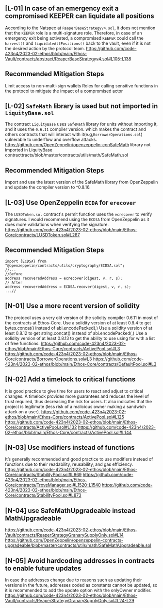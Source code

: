## [L-01] In case of an emergency exit a compromised KEEPER can liquidate all positions
According to the Natspec at `ReaperBaseStrategyv4.sol`, it does not mention that the `KEEPER` role is a multi-signature role. Therefore, in case of an emergency exit being activated, a compromised `KEEPER` could call the `harvest()` and `liquidateAllPositions()` back to the vault, even if it is not the desired action by the protocol team.
https://github.com/code-423n4/2023-02-ethos/blob/main/Ethos-Vault/contracts/abstract/ReaperBaseStrategyv4.sol#L105-L138
## Recommended Mitigation Steps
Limit access to non-multi-sign wallets Roles for calling sensitive functions in the protocol to mitigate the impact of a compromised actor

## [L-02] `SafeMath` library is used but not imported in `LiquityBase.sol`
The contract `LiquityBase` uses `SafeMath` library for units without importing it, and it uses the `0.6.11` compiler version. which makes the contract and others contracts that will interact with it(e.g,`BorrowerOperations.sol`) vulnerable to underflow and overflow attacks.
https://github.com/OpenZeppelin/openzeppelin-conSafeMath library not imported in LiquityBase contracttracts/blob/master/contracts/utils/math/SafeMath.sol
## Recommended Mitigation Steps
Import and use the latest version of the SafeMath library from OpenZeppelin and update the compiler version to ^0.8.16.

## [L-03] Use OpenZeppelin `ECDA` for `erecover`
The `LUSDToken.sol` contract's permit function uses the `ecrecover` to verify signatures. I would recommend using the `ECDSA` from OpenZeppelin as it does more validations when verifying the signature.
https://github.com/code-423n4/2023-02-ethos/blob/main/Ethos-Core/contracts/LUSDToken.sol#L287
## Recommended Mitigation Steps
```
import {ECDSA} from "@openzeppelin/contracts/utils/cryptography/ECDSA.sol";
//...
//Before
address recoveredAddress = ecrecover(digest, v, r, s);
// After
address recoveredAddress = ECDSA.recover(digest, v, r, s);
...//
```

## [N-01] Use a more recent version of solidity
The protocol uses a very old version of the solidity compiler 0.6.11 in most of the contracts at Ethos-Core. Use a solidity version of at least 0.8.4 to get bytes.concat() instead of abi.encodePacked(,) Use a solidity version of at least 0.8.12 to get string.concat() instead of abi.encodePacked(,) Use a solidity version of at least 0.8.13 to get the ability to use using for with a list of free functions.
https://github.com/code-423n4/2023-02-ethos/blob/main/Ethos-Core/contracts/ActivePool.sol#L3
https://github.com/code-423n4/2023-02-ethos/blob/main/Ethos-Core/contracts/BorrowerOperations.sol#L3
https://github.com/code-423n4/2023-02-ethos/blob/main/Ethos-Core/contracts/DefaultPool.sol#L3

## [N-02] Add a timelock to critical functions
It is good practice to give time for users to react and adjust to critical changes. A timelock provides more guarantees and reduces the level of trust required, thus decreasing the risk for users. It also indicates that the project is legitimate (less risk of a malicious owner making a sandwich attack on a user).
https://github.com/code-423n4/2023-02-ethos/blob/main/Ethos-Core/contracts/ActivePool.sol#L125
https://github.com/code-423n4/2023-02-ethos/blob/main/Ethos-Core/contracts/ActivePool.sol#L132
https://github.com/code-423n4/2023-02-ethos/blob/main/Ethos-Core/contracts/ActivePool.sol#L144
 
## [N-03] Use modifiers instead of functions
It’s generally recommended and good practice to use modifiers instead of functions due to their readability, reusability, and gas efficiency.
https://github.com/code-423n4/2023-02-ethos/blob/main/Ethos-Core/contracts/StabilityPool.sol#L869
https://github.com/code-423n4/2023-02-ethos/blob/main/Ethos-Core/contracts/TroveManager.sol#L1520-L1540
https://github.com/code-423n4/2023-02-ethos/blob/main/Ethos-Core/contracts/StabilityPool.sol#L873

## [N-04] use SafeMathUpgradeable instead MathUpgradeable
https://github.com/code-423n4/2023-02-ethos/blob/main/Ethos-Vault/contracts/ReaperStrategyGranarySupplyOnly.sol#L14
https://github.com/OpenZeppelin/openzeppelin-contracts-upgradeable/blob/master/contracts/utils/math/SafeMathUpgradeable.sol

## [N-05] Avoid hardcoding addresses in contracts to enable future updates
In case the addresses change due to reasons such as updating their versions in the future, addresses coded as constants cannot be updated, so it is recommended to add the update option with the onlyOwner modifier.
https://github.com/code-423n4/2023-02-ethos/blob/main/Ethos-Vault/contracts/ReaperStrategyGranarySupplyOnly.sol#L24-L29
